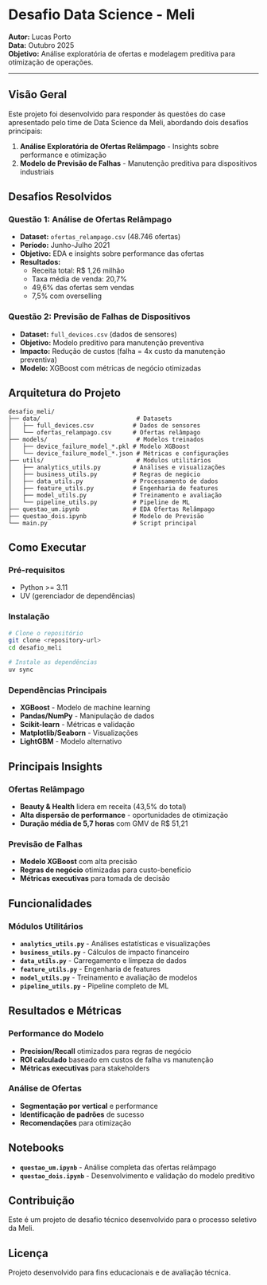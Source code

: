 # Desafio Data Science - Meli

**Autor:** Lucas Porto  
**Data:** Outubro 2025  
**Objetivo:** Análise exploratória de ofertas e modelagem preditiva para otimização de operações.

---

## Visão Geral

Este projeto foi desenvolvido para responder às questões do case apresentado pelo time de Data Science da Meli, abordando dois desafios principais:

1. **Análise Exploratória de Ofertas Relâmpago** - Insights sobre performance e otimização
2. **Modelo de Previsão de Falhas** - Manutenção preditiva para dispositivos industriais

## Desafios Resolvidos

### Questão 1: Análise de Ofertas Relâmpago
- **Dataset:** `ofertas_relampago.csv` (48.746 ofertas)
- **Período:** Junho-Julho 2021
- **Objetivo:** EDA e insights sobre performance das ofertas
- **Resultados:** 
  - Receita total: R$ 1,26 milhão
  - Taxa média de venda: 20,7%
  - 49,6% das ofertas sem vendas
  - 7,5% com overselling

### Questão 2: Previsão de Falhas de Dispositivos
- **Dataset:** `full_devices.csv` (dados de sensores)
- **Objetivo:** Modelo preditivo para manutenção preventiva
- **Impacto:** Redução de custos (falha = 4x custo da manutenção preventiva)
- **Modelo:** XGBoost com métricas de negócio otimizadas

## Arquitetura do Projeto

```
desafio_meli/
├── data/                           # Datasets
│   ├── full_devices.csv           # Dados de sensores
│   └── ofertas_relampago.csv      # Ofertas relâmpago
├── models/                         # Modelos treinados
│   ├── device_failure_model_*.pkl # Modelo XGBoost
│   └── device_failure_model_*.json # Métricas e configurações
├── utils/                          # Módulos utilitários
│   ├── analytics_utils.py         # Análises e visualizações
│   ├── business_utils.py          # Regras de negócio
│   ├── data_utils.py              # Processamento de dados
│   ├── feature_utils.py           # Engenharia de features
│   ├── model_utils.py             # Treinamento e avaliação
│   └── pipeline_utils.py          # Pipeline de ML
├── questao_um.ipynb               # EDA Ofertas Relâmpago
├── questao_dois.ipynb             # Modelo de Previsão
└── main.py                        # Script principal
```

## Como Executar

### Pré-requisitos
- Python >= 3.11
- UV (gerenciador de dependências)

### Instalação
```bash
# Clone o repositório
git clone <repository-url>
cd desafio_meli

# Instale as dependências
uv sync
```

### Dependências Principais
- **XGBoost** - Modelo de machine learning
- **Pandas/NumPy** - Manipulação de dados
- **Scikit-learn** - Métricas e validação
- **Matplotlib/Seaborn** - Visualizações
- **LightGBM** - Modelo alternativo

## Principais Insights

### Ofertas Relâmpago
- **Beauty & Health** lidera em receita (43,5% do total)
- **Alta dispersão de performance** - oportunidades de otimização
- **Duração média de 5,7 horas** com GMV de R$ 51,21

### Previsão de Falhas
- **Modelo XGBoost** com alta precisão
- **Regras de negócio** otimizadas para custo-benefício
- **Métricas executivas** para tomada de decisão

## Funcionalidades

### Módulos Utilitários
- **`analytics_utils.py`** - Análises estatísticas e visualizações
- **`business_utils.py`** - Cálculos de impacto financeiro
- **`data_utils.py`** - Carregamento e limpeza de dados
- **`feature_utils.py`** - Engenharia de features
- **`model_utils.py`** - Treinamento e avaliação de modelos
- **`pipeline_utils.py`** - Pipeline completo de ML

## Resultados e Métricas

### Performance do Modelo
- **Precision/Recall** otimizados para regras de negócio
- **ROI calculado** baseado em custos de falha vs manutenção
- **Métricas executivas** para stakeholders

### Análise de Ofertas
- **Segmentação por vertical** e performance
- **Identificação de padrões** de sucesso
- **Recomendações** para otimização

## Notebooks

- **`questao_um.ipynb`** - Análise completa das ofertas relâmpago
- **`questao_dois.ipynb`** - Desenvolvimento e validação do modelo preditivo

## Contribuição

Este é um projeto de desafio técnico desenvolvido para o processo seletivo da Meli.

## Licença

Projeto desenvolvido para fins educacionais e de avaliação técnica.